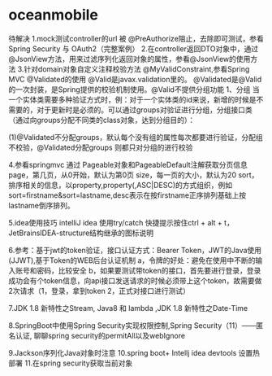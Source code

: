 # oceanmobile

待解决
1.mock测试controller的url 被 @PreAuthorize阻止，去除即可测试，参看Spring Security 与 OAuth2（完整案例）
2.在controller返回DTO对象中，通过@JsonView方法，用来过滤序列化返回对象的属性，参看@JsonView的使用方法
3.针对domain对象自定义注释校验方法 @MyValidConstraint,参看Spring MVC @Validated的使用
  @Valid是javax.validation里的。
  @Validated是@Valid 的一次封装，是Spring提供的校验机制使用。@Valid不提供分组功能
  1、分组
  当一个实体类需要多种验证方式时，例：对于一个实体类的id来说，新增的时候是不需要的，对于更新时是必须的。可以通过groups对验证进行分组，分组接口类（通过向groups分配不同类的class对象，达到分组目的）：
  
  (1)@Validated不分配groups，默认每个没有组的属性每次都要进行验证，分配组不校验，@Validated分配groups 则都只对分组的进行校验

4.参看springmvc 通过 Pageable对象和PageableDefault注解获取分页信息
page，第几页，从0开始，默认为第0页
size，每一页的大小，默认为20
sort，排序相关的信息，以property,property(,ASC|DESC)的方式组织，例如sort=firstname&sort=lastname,desc表示在按firstname正序排列基础上按lastname倒序排列。

5.idea使用技巧  intelliJ idea 使用try/catch 快捷提示按住ctrl + alt + t，JetBrainsIDEA-structure结构继承的图标说明

6.参考：基于jwt的token验证，接口认证方式：Bearer Token，JWT的Java使用 (JJWT),基于Token的WEB后台认证机制
a，令牌的好处：避免在使用中不断的输入账号和密码，比较安全
b，如果要测试带token的接口，首先要进行登录，登录成功会有个token信息，向api接口发送请求的时候必须带上这个token，故需要做2次请求（1，登录，拿到token 2，正式对接口进行测试）

7.JDK 1.8 新特性之Stream, Java8 和 lambda ,JDK 1.8 新特性之Date-Time

8.SpringBoot中使用Spring Security实现权限控制,Spring Security（11）——匿名认证, 聊聊spring security的permitAll以及webIgnore

9.Jackson序列化Java对象时注意
10.spring boot+ Intellj idea devtools 设置热部署
11.在spring security获取当前对象